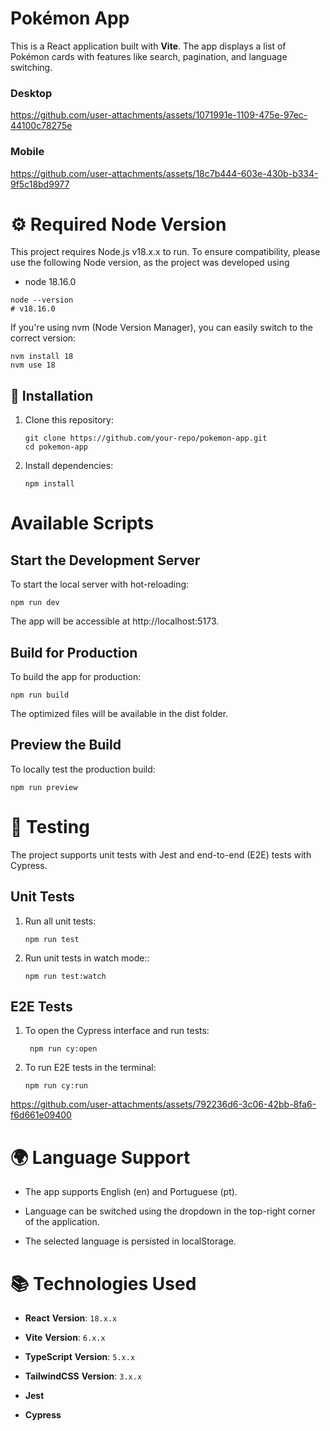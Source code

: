 # Pokémon App

This is a React application built with **Vite**. The app displays a list of Pokémon cards with features like search, pagination, and language switching.


### Desktop
https://github.com/user-attachments/assets/1071991e-1109-475e-97ec-44100c78275e

### Mobile
https://github.com/user-attachments/assets/18c7b444-603e-430b-b334-9f5c18bd9977


# ⚙️ Required Node Version
This project requires Node.js v18.x.x to run. To ensure compatibility, please use the following Node version, as the project was developed using

- node 18.16.0

```
node --version
# v18.16.0
```
If you're using nvm (Node Version Manager), you can easily switch to the correct version:
```
nvm install 18
nvm use 18
```

## 🚀 **Installation**

1. Clone this repository:
   ```
   git clone https://github.com/your-repo/pokemon-app.git
   cd pokemon-app
   ```

2. Install dependencies:
   ```
   npm install
   ```

# Available Scripts

## Start the Development Server
To start the local server with hot-reloading:

```
npm run dev
```
The app will be accessible at http://localhost:5173.

## Build for Production
To build the app for production:

```
npm run build
```
The optimized files will be available in the dist folder.

## Preview the Build
To locally test the production build:

```
npm run preview
```

# 🧪 Testing
The project supports unit tests with Jest and end-to-end (E2E) tests with Cypress.

## Unit Tests

1. Run all unit tests:
   ```
   npm run test
   ```

2. Run unit tests in watch mode::
   ```
   npm run test:watch
   ```


## E2E Tests

1. To open the Cypress interface and run tests:
   ```
    npm run cy:open
   ```

2. To run E2E tests in the terminal:
   ```
   npm run cy:run
   ```
https://github.com/user-attachments/assets/792236d6-3c06-42bb-8fa6-f6d661e09400

# 🌍 Language Support
- The app supports English (en) and Portuguese (pt).

- Language can be switched using the dropdown in the top-right corner of the application.
- The selected language is persisted in localStorage.

# 📚 **Technologies Used**

- **React**
  **Version**: `18.x.x`

- **Vite**
  **Version**: `6.x.x`

- **TypeScript**
  **Version**: `5.x.x`

- **TailwindCSS**
  **Version**: `3.x.x`

- **Jest**

- **Cypress**




